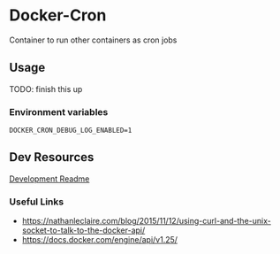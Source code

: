 # Docker-Cron  

Container to run other containers as cron jobs  

## Usage  

TODO: finish this up

### Environment variables  

    DOCKER_CRON_DEBUG_LOG_ENABLED=1

## Dev Resources  

[Development Readme](readme-dev.md)

### Useful Links  
- https://nathanleclaire.com/blog/2015/11/12/using-curl-and-the-unix-socket-to-talk-to-the-docker-api/
- https://docs.docker.com/engine/api/v1.25/
